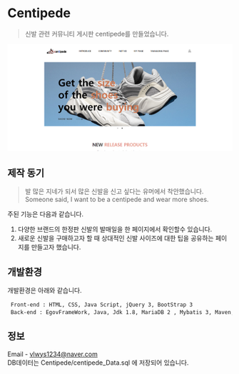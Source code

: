 # Centipede
> 신발 관련 커뮤니티 게시판 centipede를 만들었습니다.

![main](./readmeImage/readme.png)


## 제작 동기

> 발 많은 지네가 되서 많은 신발을 신고 싶다는 유머에서 착안했습니다.  
> Someone said, I want to be a centipede and wear more shoes.  

주된 기능은 다음과 같습니다.
 1. 다양한 브랜드의 한정판 신발의 발매일을 한 페이지에서 확인할수 있습니다.
 2. 새로운 신발을 구매하고자 할 때 상대적인 신발 사이즈에 대한 팁을 공유하는 페이지를 만들고자 했습니다.  


## 개발환경

 개발환경은 아래와 같습니다.  
 
```sh
 Front-end : HTML, CSS, Java Script, jQuery 3, BootStrap 3   
 Back-end : EgovFrameWork, Java, Jdk 1.8, MariaDB 2 , Mybatis 3, Maven, Tomcat 7
```  

## 정보

Email - vlwys1234@naver.com  
DB데이터는 Centipede/centipede_Data.sql 에 저장되어 있습니다.
